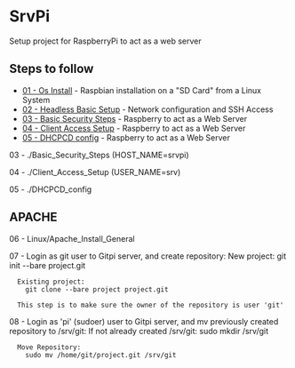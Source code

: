 # SrvPi
Setup project for RaspberryPi to act as a web server

## Steps to follow
* [01 - Os Install](OS_Install.md) - Raspbian installation on a "SD Card" from a Linux System
* [02 - Headless Basic Setup](Headless_BasicSetup.md) - Network configuration and SSH Access
* [03 - Basic Security Steps](Basic_Security_Steps.md) - Raspberry to act as a Web Server
* [04 - Client Access Setup](Client_Access_Setup.md) - Raspberry to act as a Web Server
* [05 - DHCPCD config](DHCPCD_config.md) - Raspberry to act as a Web Server


03 - ./Basic_Security_Steps (HOST_NAME=srvpi)

04 - ./Client_Access_Setup (USER_NAME=srv)

05 - ./DHCPCD_config


## APACHE  ##

06 - Linux/Apache_Install_General


07 - Login as git user to Gitpi server, and create repository:
      New project:
        git init --bare project.git

      Existing project:
        git clone --bare project project.git

      This step is to make sure the owner of the repository is user 'git'

08 - Login as 'pi' (sudoer) user to Gitpi server, and mv previously created
     repository to /srv/git:
      If not already created /srv/git:
        sudo mkdir /srv/git

      Move Repository:
        sudo mv /home/git/project.git /srv/git
